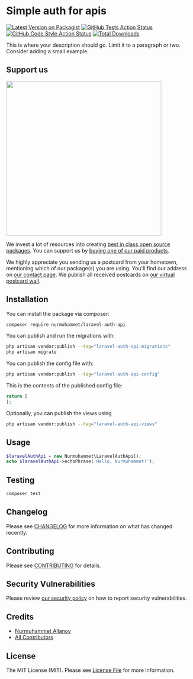 # Simple auth for apis

[![Latest Version on Packagist](https://img.shields.io/packagist/v/nurmuhammet/laravel-auth-api.svg?style=flat-square)](https://packagist.org/packages/nurmuhammet/laravel-auth-api)
[![GitHub Tests Action Status](https://img.shields.io/github/actions/workflow/status/nurmuhammet/laravel-auth-api/run-tests.yml?branch=main&label=tests&style=flat-square)](https://github.com/nurmuhammet/laravel-auth-api/actions?query=workflow%3Arun-tests+branch%3Amain)
[![GitHub Code Style Action Status](https://img.shields.io/github/actions/workflow/status/nurmuhammet/laravel-auth-api/fix-php-code-style-issues.yml?branch=main&label=code%20style&style=flat-square)](https://github.com/nurmuhammet/laravel-auth-api/actions?query=workflow%3A"Fix+PHP+code+style+issues"+branch%3Amain)
[![Total Downloads](https://img.shields.io/packagist/dt/nurmuhammet/laravel-auth-api.svg?style=flat-square)](https://packagist.org/packages/nurmuhammet/laravel-auth-api)

This is where your description should go. Limit it to a paragraph or two. Consider adding a small example.

## Support us

[<img src="https://github-ads.s3.eu-central-1.amazonaws.com/laravel-auth-api.jpg?t=1" width="419px" />](https://spatie.be/github-ad-click/laravel-auth-api)

We invest a lot of resources into creating [best in class open source packages](https://spatie.be/open-source). You can support us by [buying one of our paid products](https://spatie.be/open-source/support-us).

We highly appreciate you sending us a postcard from your hometown, mentioning which of our package(s) you are using. You'll find our address on [our contact page](https://spatie.be/about-us). We publish all received postcards on [our virtual postcard wall](https://spatie.be/open-source/postcards).

## Installation

You can install the package via composer:

```bash
composer require nurmuhammet/laravel-auth-api
```

You can publish and run the migrations with:

```bash
php artisan vendor:publish --tag="laravel-auth-api-migrations"
php artisan migrate
```

You can publish the config file with:

```bash
php artisan vendor:publish --tag="laravel-auth-api-config"
```

This is the contents of the published config file:

```php
return [
];
```

Optionally, you can publish the views using

```bash
php artisan vendor:publish --tag="laravel-auth-api-views"
```

## Usage

```php
$laravelAuthApi = new Nurmuhammet\LaravelAuthApi();
echo $laravelAuthApi->echoPhrase('Hello, Nurmuhammet!');
```

## Testing

```bash
composer test
```

## Changelog

Please see [CHANGELOG](CHANGELOG.md) for more information on what has changed recently.

## Contributing

Please see [CONTRIBUTING](CONTRIBUTING.md) for details.

## Security Vulnerabilities

Please review [our security policy](../../security/policy) on how to report security vulnerabilities.

## Credits

- [Nurmuhammet Allanov](https://github.com/nurmuhammet-ali)
- [All Contributors](../../contributors)

## License

The MIT License (MIT). Please see [License File](LICENSE.md) for more information.
